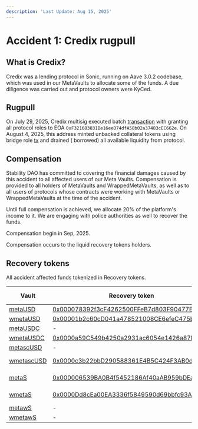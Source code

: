 ```yaml
---
description: 'Last Update: Aug 15, 2025'
---
```


# Accident 1: Credix rugpull

## What is Credix?

Credix was a lending protocol in Sonic, running on Aave 3.0.2 codebase, which was used in our MetaVaults to allocate
some of the funds. A due diligence was carried out and protocol owners were KyCed.

## Rugpull

On July 29, 2025, Credix multisig executed
batch [transaction](https://sonicscan.org/tx/0x0cc3520951a2b41281dcc9a0d37ef3f7f139b75675d83ae72e3b8e903334f35e) with
granting all protocol roles to EOA `0xF321683831Be16eeD74dfA58b02a37483cEC662e`. On August 4, 2025, this address minted
unbacked collateral tokens using bridge
role [tx](https://sonicscan.org/tx/0x5db25b5c423dafd620d326e8765b160bafacfeaab2fecbb1d239c72dfeee4fa5) and drained (
borrowed) all available liquidity from protocol.

## Compensation

Stability DAO has committed to covering the financial damages caused by this accident to all affected users of our Meta
Vaults. Compensation is provided to all holders of MetaVaults and WrappedMetaVaults, as well as to all users of
protocols whose contracts were working with MetaVaults or WrappedMetaVaults at the time of the accident.

Until full compensation is achieved, we allocate 20% of the platform's income to it. We are engaging with police
authorities as well to recover the funds.

Compensation begin in Sep, 2025.

Compensation occurs to the liquid recovery tokens holders.

## Recovery tokens

All accident affected funds tokenized in Recovery tokens.

| Vault                                                                                  | Recovery token                                                                                                         | Initial supply |
|----------------------------------------------------------------------------------------|------------------------------------------------------------------------------------------------------------------------|----------------|
| [metaUSD](https://sonicscan.org/address/0x1111111199558661Bf7Ff27b4F1623dC6b91Aa3e)    | [0x000078392f3cF4262500FFeB7d803F90477ECC11](https://sonicscan.org/address/0x000078392f3cf4262500ffeb7d803f90477ecc11) | 300,968        |
| [wmetaUSD](https://sonicscan.org/address/0xAaAaaAAac311D0572Bffb4772fe985A750E88805)   | [0x00001b2c60cD041a478521008CE6efeC475bb9Aa](https://sonicscan.org/address/0x00001b2c60cd041a478521008ce6efec475bb9aa) | 1,572,889      |
| [metaUSDC](https://sonicscan.org/address/0x22222222780038f8817b3dE825a070225e6d9874)   | -                                                                                                                      |                |
| [wmetaUSDC](https://sonicscan.org/address/0xEEEEEEE6d95E55A468D32FeB5d6648754d10A967)  | [0x0000a59C549b4250a2931ac6054e1426a87DA0EE](https://sonicscan.org/address/0x0000a59c549b4250a2931ac6054e1426a87da0ee) | 105,768        |
| [metascUSD](https://sonicscan.org/address/0x33333333C480194b5B651987b7D00B20dDCbd287)  | -                                                                                                                      |                |
| [wmetascUSD](https://sonicscan.org/address/0xccccCCcca9FC69a2b32408730011EdB3205A93A1) | [0x0000c3b22bbD290588361E4B5C424F3AB0d0a3cc](https://sonicscan.org/address/0x0000c3b22bbd290588361e4b5c424f3ab0d0a3cc) | 1,042,155 S    |
| [metaS](https://sonicscan.org/address/0x4444444420D9De54d69b3997b7D6A31d2BF63F32)      | [0x000006539BA0B4f5452186Af40aAB959bDEa4344](https://sonicscan.org/address/0x000006539ba0b4f5452186af40aab959bdea4344) | 1,099,758 S    |
| [wmetaS](https://sonicscan.org/address/0xbbbbbbBBbd0aE69510cE374A86749f8276647B19)     | [0x0000Dd8cEa00EA3336f5849590d69bbfc93A85bb](https://sonicscan.org/address/0x0000dd8cea00ea3336f5849590d69bbfc93a85bb) | 3,168,520 S    |
| [metawS](https://sonicscan.org/address/0x555555554776B14B30597d1032E48f9e16db22A4)     | -                                                                                                                      |                |
| [wmetawS](https://sonicscan.org/address/0xffFFFFFf2fcBeFAe12F1372C56edC769BD411685)    | -                                                                                                                      |                |
